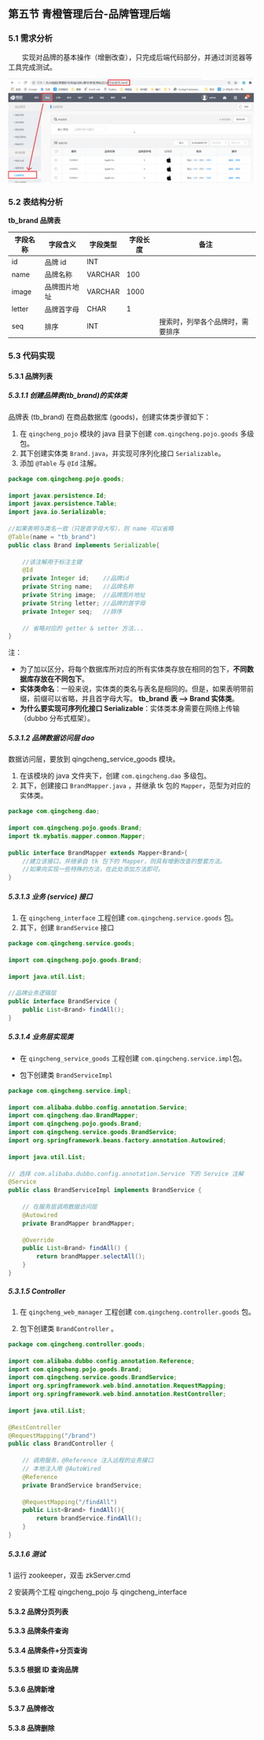## 第五节 青橙管理后台-品牌管理后端

### 5.1 需求分析

&emsp;&emsp;实现对品牌的基本操作（增删改查），只完成后端代码部分，并通过浏览器等工具完成测试。

<img src="./img1/04-background-home-page.png" width=500>


### 5.2 表结构分析

**tb_brand 品牌表** 

| 字段名称 | 字段含义 | 字段类型 | 字段长度 | 备注 |
|  ----  | ----  |  ----  |  ----  |  ----  |
| id | 品牌 id | INT |   |  |
| name | 品牌名称 | VARCHAR | 100 |  |
| image | 品牌图片地址 | VARCHAR | 1000 |  |
| letter | 品牌首字母 | CHAR | 1 |  |
| seq | 排序 | INT |  | 搜索时，列举各个品牌时，需要排序 |

### 5.3 代码实现

#### 5.3.1 品牌列表

##### 5.3.1.1 创建品牌表(tb_brand)的实体类 

品牌表 (tb_brand) 在商品数据库 (goods)，创建实体类步骤如下：

1. 在 `qingcheng_pojo` 模块的 java 目录下创建 `com.qingcheng.pojo.goods` 多级包。
2. 其下创建实体类 `Brand.java`，并实现可序列化接口 `Serializable`。
3. 添加 `@Table` 与 `@Id` 注解。

```java
package com.qingcheng.pojo.goods;

import javax.persistence.Id;
import javax.persistence.Table;
import java.io.Serializable;

//如果表明与类名一致（只是首字母大写），则 name 可以省略
@Table(name = "tb_brand")
public class Brand implements Serializable{

    //该注解用于标注主键
    @Id
    private Integer id;    //品牌id
    private String name;   //品牌名称
    private String image;  //品牌图片地址
    private String letter; //品牌的首字母
    private Integer seq;   //排序
    
    // 省略对应的 getter & setter 方法...
}
```

注：

* 为了加以区分，将每个数据库所对应的所有实体类存放在相同的包下，**不同数据库存放在不同包下**。
* **实体类命名**：一般来说，实体类的类名与表名是相同的。但是，如果表明带前缀，前缀可以省略，并且首字母大写。 **tb_brand 表 --> Brand 实体类**。
* **为什么要实现可序列化接口 Serializable**：实体类本身需要在网络上传输（dubbo 分布式框架）。

##### 5.3.1.2 品牌数据访问层 dao

数据访问层，要放到 qingcheng_service_goods 模块。

1. 在该模块的 java 文件夹下，创建 `com.qingcheng.dao` 多级包。
2. 其下，创建接口 `BrandMapper.java` ，并继承 tk 包的 `Mapper`，范型为对应的实体类。

```java
package com.qingcheng.dao;

import com.qingcheng.pojo.goods.Brand;
import tk.mybatis.mapper.common.Mapper;

public interface BrandMapper extends Mapper<Brand>{
    //建立该接口，并继承自 tk 包下的 Mapper，则具有增删改查的整套方法。
    //如果向实现一些特殊的方法，在此处添加方法即可。
}
```

##### 5.3.1.3 业务 (service) 接口

1. 在 `qingcheng_interface` 工程创建 `com.qingcheng.service.goods` 包。
2. 其下，创建 `BrandService` 接口 

```java
package com.qingcheng.service.goods;

import com.qingcheng.pojo.goods.Brand;

import java.util.List;

//品牌业务逻辑层
public interface BrandService {
    public List<Brand> findAll();
}
```

##### 5.3.1.4 业务层实现类 

* 在 `qingcheng_service_goods` 工程创建 `com.qingcheng.service.impl`包。

* 包下创建类 `BrandServiceImpl`

```java
package com.qingcheng.service.impl;

import com.alibaba.dubbo.config.annotation.Service;
import com.qingcheng.dao.BrandMapper;
import com.qingcheng.pojo.goods.Brand;
import com.qingcheng.service.goods.BrandService;
import org.springframework.beans.factory.annotation.Autowired;

import java.util.List;

// 选择 com.alibaba.dubbo.config.annotation.Service 下的 Service 注解
@Service
public class BrandServiceImpl implements BrandService {

    // 在服务层调用数据访问层
    @Autowired
    private BrandMapper brandMapper;

    @Override
    public List<Brand> findAll() {
        return brandMapper.selectAll();
    }
}
```

##### 5.3.1.5 Controller 

1. 在 `qingcheng_web_manager` 工程创建 `com.qingcheng.controller.goods` 包。

2. 包下创建类 `BrandController` 。

```java
package com.qingcheng.controller.goods;

import com.alibaba.dubbo.config.annotation.Reference;
import com.qingcheng.pojo.goods.Brand;
import com.qingcheng.service.goods.BrandService;
import org.springframework.web.bind.annotation.RequestMapping;
import org.springframework.web.bind.annotation.RestController;

import java.util.List;

@RestController
@RequestMapping("/brand")
public class BrandController {

    // 调用服务，@Reference 注入远程的业务接口
    // 本地注入用 @AutoWired
    @Reference
    private BrandService brandService;

    @RequestMapping("/findAll")
    public List<Brand> findAll(){
        return brandService.findAll();
    }
}
```

##### 5.3.1.6 测试

1 运行 zookeeper，双击 zkServer.cmd

2 安装两个工程 qingcheng_pojo 与 qingcheng_interface




#### 5.3.2 品牌分页列表



#### 5.3.3 品牌条件查询



#### 5.3.4 品牌条件+分页查询



#### 5.3.5 根据 ID 查询品牌



#### 5.3.6 品牌新增



#### 5.3.7 品牌修改




#### 5.3.8 品牌删除



